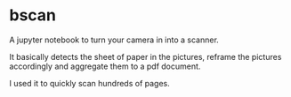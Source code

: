 # bscan

A jupyter notebook to turn your camera in into a scanner.

It basically detects the sheet of paper in the pictures, reframe the pictures accordingly and aggregate them to a pdf document.

I used it to quickly scan hundreds of pages.
